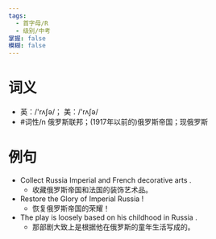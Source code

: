 ```yaml
---
tags:
  - 首字母/R
  - 级别/中考
掌握: false
模糊: false
---
```

# 词义
- 英：/'rʌʃə/； 美：/'rʌʃə/
- #词性/n  俄罗斯联邦；(1917年以前的)俄罗斯帝国；现俄罗斯
# 例句
- Collect Russia Imperial and French decorative arts .
	- 收藏俄罗斯帝国和法国的装饰艺术品。
- Restore the Glory of Imperial Russia !
	- 恢复俄罗斯帝国的荣耀！
- The play is loosely based on his childhood in Russia .
	- 那部剧大致上是根据他在俄罗斯的童年生活写成的。
